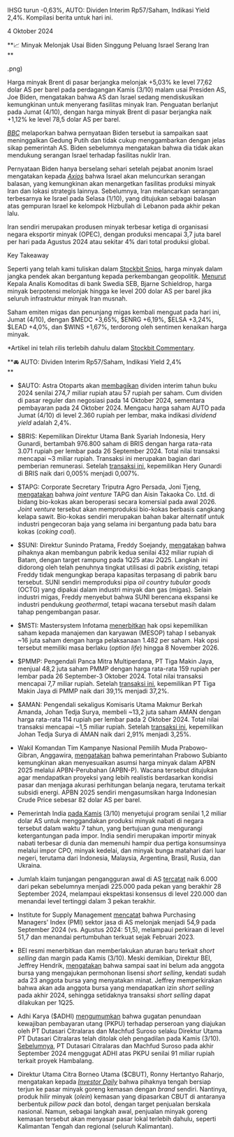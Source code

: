 IHSG turun -0,63%, AUTO: Dividen Interim Rp57/Saham, Indikasi Yield 2,4%. Kompilasi berita untuk hari ini.

4 Oktober 2024

**📈 Minyak Melonjak Usai Biden Singgung Peluang Israel Serang Iran  
**

.png)

Harga minyak Brent di pasar berjangka melonjak +5,03% ke level 77,62 dolar AS per barel pada perdagangan Kamis (3/10) malam usai Presiden AS, Joe Biden, mengatakan bahwa AS dan Israel sedang mendiskusikan kemungkinan untuk menyerang fasilitas minyak Iran. Penguatan berlanjut pada Jumat (4/10), dengan harga minyak Brent di pasar berjangka naik +1,12% ke level 78,5 dolar AS per barel.

_[BBC](https://www.bbc.com/news/articles/c3rljzepw5yo)_ melaporkan bahwa pernyataan Biden tersebut ia sampaikan saat meninggalkan Gedung Putih dan tidak cukup menggambarkan dengan jelas sikap pemerintah AS. Biden sebelumnya mengatakan bahwa dia tidak akan mendukung serangan Israel terhadap fasilitas nuklir Iran.

Pernyataan Biden hanya berselang sehari setelah pejabat anonim Israel mengatakan kepada _[Axios](https://www.axios.com/2024/10/02/iran-israel-missile-attacks-response)_ bahwa Israel akan meluncurkan serangan balasan, yang kemungkinan akan menargetkan fasilitas produksi minyak Iran dan lokasi strategis lainnya. Sebelumnya, Iran melancarkan serangan terbesarnya ke Israel pada Selasa (1/10), yang ditujukan sebagai balasan atas gempuran Israel ke kelompok Hizbullah di Lebanon pada akhir pekan lalu.

Iran sendiri merupakan produsen minyak terbesar ketiga di organisasi negara eksportir minyak (OPEC), dengan produksi mencapai 3,7 juta barel per hari pada Agustus 2024 atau sekitar 4% dari total produksi global.

Key Takeaway

Seperti yang telah kami tuliskan dalam [Stockbit Snips](https://snips.stockbit.com/snips-terbaru/-minyak-naik-265-imbas-serangan-iran-ke-israel), harga minyak dalam jangka pendek akan bergantung kepada perkembangan geopolitik. [Menurut](http://xn--asked%20the%20extent%20to%20which%20oil%20prices%20could%20spike%20in%20such%20a%20scenario,%20schieldrop%20replied,%20if%20you%20take%20out%20installations%20in%20iran,%20easily%20you%20go%20to%20$200-plus-2q18k.xn--ivg/) Kepala Analis Komoditas di bank Swedia SEB, Bjarne Schieldrop, harga minyak berpotensi melonjak hingga ke level 200 dolar AS per barel jika seluruh infrastruktur minyak Iran musnah.

Saham emiten migas dan penunjang migas kembali menguat pada hari ini, Jumat (4/10), dengan $MEDC +3,65%, $ENRG +6,19%, $ELSA +3,24%, $LEAD +4,0%, dan $WINS +1,67%, terdorong oleh sentimen kenaikan harga minyak.

\*Artikel ini telah rilis terlebih dahulu dalam [Stockbit Commentary](https://stockbit.com/post/15959436).

**🚘 AUTO: Dividen Interim Rp57/Saham, Indikasi Yield 2,4%  
**

- $AUTO: Astra Otoparts akan [membagikan](<https://emitten-announcement.stockbit.com/attachments/f-31732268-0_AUTO_Jadwal_Aksi_Korporasi_(Khusus_Penyampaian_Dividen_Interim)_31732268.pdf>) dividen interim tahun buku 2024 senilai 274,7 miliar rupiah atau 57 rupiah per saham. Cum dividen di pasar reguler dan negosiasi pada 14 Oktober 2024, sementara pembayaran pada 24 Oktober 2024. Mengacu harga saham AUTO pada Jumat (4/10) di level 2.360 rupiah per lembar, maka indikasi _dividend yield_ adalah 2,4%.
- $BRIS: Kepemilikan Direktur Utama Bank Syariah Indonesia, Hery Gunardi, bertambah 976.800 saham di BRIS dengan harga rata-rata 3.071 rupiah per lembar pada 26 September 2024. Total nilai transaksi mencapai ~3 miliar rupiah. Transaksi ini merupakan bagian dari pemberian remunerasi. Setelah [transaksi ini](https://www.idx.co.id/StaticData/NewsAndAnnouncement/ANNOUNCEMENTSTOCK/From_EREP/202410/d6294f11af_a0030fc6bb.pdf), kepemilikan Hery Gunardi di BRIS naik dari 0,005% menjadi 0,007%.
- $TAPG: Corporate Secretary Triputra Agro Persada, Joni Tjeng, [mengatakan](https://epaper.kontan.co.id/mobile/harian/2024/10/04) bahwa _joint venture_ TAPG dan Aisin Takaoka Co. Ltd. di bidang bio-kokas akan beroperasi secara komersial pada awal 2026. _Joint venture_ tersebut akan memproduksi bio-kokas berbasis cangkang kelapa sawit. Bio-kokas sendiri merupakan bahan bakar alternatif untuk industri pengecoran baja yang selama ini bergantung pada batu bara kokas (_coking coal_).
- $SUNI: Direktur Sunindo Pratama, Freddy Soejandy, [mengatakan](https://epaper.kontan.co.id/mobile/harian/2024/10/04) bahwa pihaknya akan membangun pabrik kedua senilai 432 miliar rupiah di Batam, dengan target rampung pada 1Q25 atau 2Q25. Langkah ini didorong oleh telah penuhnya tingkat utilisasi di pabrik _existing_, tetapi Freddy tidak mengungkap berapa kapasitas terpasang di pabrik baru tersebut. SUNI sendiri memproduksi pipa _oil country tubular goods_ (OCTG) yang dipakai dalam industri minyak dan gas (migas). Selain industri migas, Freddy menyebut bahwa SUNI berencana ekspansi ke industri pendukung _geothermal_, tetapi wacana tersebut masih dalam tahap pengembangan pasar.
- $MSTI: Mastersystem Infotama [menerbitkan](https://emailer.stockbit.com/t/c/3115fe49-502a-4db9-bb2a-80c7eadbdfb0/00000000-0000-4000-8000-000000000001) hak opsi kepemilikan saham kepada manajemen dan karyawan (MESOP) tahap I sebanyak ~16 juta saham dengan harga pelaksanaan 1.482 per saham. Hak opsi tersebut memiliki masa berlaku (_option life_) hingga 8 November 2026.
- $PMMP: Pengendali Panca Mitra Multiperdana, PT Tiga Makin Jaya, menjual 48,2 juta saham PMMP dengan harga rata-rata 159 rupiah per lembar pada 26 September-3 Oktober 2024. Total nilai transaksi mencapai 7,7 miliar rupiah. Setelah [transaksi ini](https://www.idx.co.id/StaticData/NewsAndAnnouncement/ANNOUNCEMENTSTOCK/From_EREP/202410/c6e1652905_348d88797a.pdf), kepemilikan PT Tiga Makin Jaya di PMMP naik dari 39,1% menjadi 37,2%.
- $AMAN: Pengendali sekaligus Komisaris Utama Makmur Berkah Amanda, Johan Tedja Surya, membeli ~13,2 juta saham AMAN dengan harga rata-rata 114 rupiah per lembar pada 2 Oktober 2024. Total nilai transaksi mencapai ~1,5 miliar rupiah. Setelah [transaksi ini](https://www.idx.co.id/StaticData/NewsAndAnnouncement/ANNOUNCEMENTSTOCK/From_EREP/202410/15d2f31aaf_d33760015c.pdf), kepemilikan Johan Tedja Surya di AMAN naik dari 2,91% menjadi 3,25%.

- Wakil Komandan Tim Kampanye Nasional Pemilih Muda Prabowo-Gibran, Anggawira, [mengatakan](https://epaper.kontan.co.id/mobile/harian/2024/10/04) bahwa pemerintahan Prabowo Subianto kemungkinan akan menyesuaikan asumsi harga minyak dalam APBN 2025 melalui APBN-Perubahan (APBN-P). Wacana tersebut ditujukan agar mendapatkan proyeksi yang lebih realistis berdasarkan kondisi pasar dan menjaga akurasi perhitungan belanja negara, terutama terkait subsidi energi. APBN 2025 sendiri mengasumsikan harga Indonesian Crude Price sebesar 82 dolar AS per barel.
- Pemerintah India [pada Kamis](https://www.reuters.com/markets/commodities/india-aims-double-edible-oil-output-trim-reliance-imports-2024-10-03/) (3/10) menyetujui program senilai 1,2 miliar dolar AS untuk menggandakan produksi minyak nabati di negara tersebut dalam waktu 7 tahun, yang bertujuan guna mengurangi ketergantungan pada impor. India sendiri merupakan importir minyak nabati terbesar di dunia dan memenuhi hampir dua pertiga konsumsinya melalui impor CPO, minyak kedelai, dan minyak bunga matahari dari luar negeri, terutama dari Indonesia, Malaysia, Argentina, Brasil, Rusia, dan Ukraina.
- Jumlah klaim tunjangan pengangguran awal di AS [tercatat](https://www.reuters.com/markets/us/us-weekly-jobless-claims-rise-moderately-2024-10-03/) naik 6.000 dari pekan sebelumnya menjadi 225.000 pada pekan yang berakhir 28 September 2024, melampaui ekspektasi konsensus di level 220.000 dan menandai level tertinggi dalam 3 pekan terakhir.
- Institute for Supply Management [mencatat](https://www.reuters.com/markets/us/us-service-sector-activity-accelerates-1-12-year-high-employment-declining-2024-10-03/) bahwa Purchasing Managers' Index (PMI) sektor jasa di AS melonjak menjadi 54,9 pada September 2024 (vs. Agustus 2024: 51,5), melampaui perkiraan di level 51,7 dan menandai pertumbuhan terkuat sejak Februari 2023.
- BEI resmi menerbitkan dan memberlakukan aturan baru terkait _short selling_ dan margin pada Kamis (3/10). Meski demikian, Direktur BEI, Jeffrey Hendrik, [mengatakan](https://epaper.kontan.co.id/mobile/harian/2024/10/04) bahwa sampai saat ini belum ada anggota bursa yang mengajukan permohonan lisensi _short selling_, kendati sudah ada 23 anggota bursa yang menyatakan minat. Jeffrey memperkirakan bahwa akan ada anggota bursa yang mendapatkan izin _short selling_ pada akhir 2024, sehingga setidaknya transaksi _short selling_ dapat dilakukan per 1Q25.
- Adhi Karya ($ADHI) [mengumumkan](https://www.idx.co.id/StaticData/NewsAndAnnouncement/ANNOUNCEMENTSTOCK/From_EREP/202410/cfa325ae41_c555a9d519.pdf) bahwa gugatan penundaan kewajiban pembayaran utang (PKPU) terhadap perseroan yang diajukan oleh PT Dutasari Citralaras dan Machfud Suroso selaku Direktur Utama PT Dutasari Citralaras telah ditolak oleh pengadilan pada Kamis (3/10). [Sebelumnya](https://snips.stockbit.com/snips-terbaru/opec-lanjutkan-peningkatan-produksi-pada-desember-2024#:~:text=%24ADHI%3A%C2%A0Adhi,ADHI%E2%80%93WIKA.), PT Dutasari Citralaras dan Machfud Suroso pada akhir September 2024 menggugat ADHI atas PKPU senilai 91 miliar rupiah terkait proyek Hambalang.
- Direktur Utama Citra Borneo Utama ($CBUT), Ronny Hertantyo Raharjo, mengatakan kepada _[Investor Daily](https://investor.id/market/375560/emiten-sawit-taipan-abdul-rasyid-cbut-rambah-industri-hilir)_ bahwa pihaknya tengah bersiap terjun ke pasar minyak goreng kemasan dengan _brand_ sendiri. Nantinya, produk hilir minyak (_olein_) kemasan yang dipasarkan CBUT di antaranya berbentuk _pillow pack_ dan botol, dengan target penjualan berskala nasional. Namun, sebagai langkah awal, penjualan minyak goreng kemasan tersebut akan menyasar pasar lokal terlebih dahulu, seperti Kalimantan Tengah dan regional (seluruh Kalimantan).
